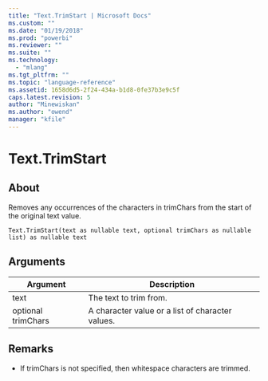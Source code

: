 ```yaml
---
title: "Text.TrimStart | Microsoft Docs"
ms.custom: ""
ms.date: "01/19/2018"
ms.prod: "powerbi"
ms.reviewer: ""
ms.suite: ""
ms.technology: 
  - "mlang"
ms.tgt_pltfrm: ""
ms.topic: "language-reference"
ms.assetid: 1658d6d5-2f24-434a-b1d8-0fe37b3e9c5f
caps.latest.revision: 5
author: "Minewiskan"
ms.author: "owend"
manager: "kfile"
---
```

# Text.TrimStart

  
## About  
Removes any occurrences of the characters in trimChars from the start of the original text value.  
  
```  
Text.TrimStart(text as nullable text, optional trimChars as nullable list) as nullable text  
```  
  
## Arguments  
  
|Argument|Description|  
|------------|---------------|  
|text|The text to trim from.|  
|optional trimChars|A character value or a list of character values.|  
  
## <a name="__toc360788916"></a>Remarks  
  
-   If trimChars is not specified, then whitespace characters are trimmed.  
  
